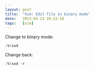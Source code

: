 ```yaml
---
layout: post
title:  "Vim: Edit file in binary mode"
date:   2013-05-23 20:22:18
tags:   [vim]
---
```


Change to binary mode:

    :%!xxd

Change back:

    :%!xxd -r